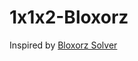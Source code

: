 # 1x1x2-Bloxorz

Inspired by [Bloxorz Solver](https://www.codewars.com/kata/5a2a597a8882f392020005e5/train/python)
